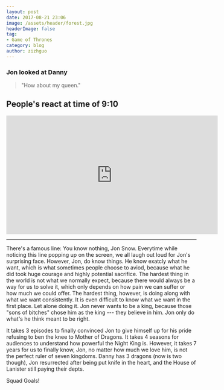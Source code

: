 ```yaml
---
layout: post
date: 2017-08-21 23:06
image: /assets/header/forest.jpg
headerImage: false
tag:
- Game of Thrones
category: blog
author: zizhguo
---
```


### Jon looked at Danny
>"How about my queen."

## People's react at time of 9:10

<iframe width="560" height="315" src="https://www.youtube.com/embed/xCYGkP9bDZI" frameborder="0" allowfullscreen></iframe>

---

There's a famous line: You know nothing, Jon Snow. Everytime while noticing this line popping up on the screen, we all laugh out loud for Jon's surprising face. However, Jon, do know things. He know exatcly what he want, which is what sometimes people choose to aviod, because what he did took huge courage and highly potential sacrifice. The hardest thing in the world is not what we normally expect, because there would always be a way for us to solve it, which only depends on how pain we can suffer or how much we could offer. The hardest thing, however, is doing along with what we want consistently. It is even difficult to know what we want in the first place. Let alone doing it. Jon never wants to be a king, because those "sons of bitches" chose him as the king --- they believe in him. Jon only do what's he think meant to be right.

It takes 3 episodes to finally convinced Jon to give himself up for his pride refusing to ben the knee to Mother of Dragons. It takes 4 seasons for audiences to understand how powerful the Night King is. However, it takes 7 years for us to finally know, Jon, no matter how much we love him, is not the perfect ruler of seven kingdoms. Danny has 3 dragons (now is two though), Jon resurrected after being put knife in the heart, and the House of Lanister still paying their depts. 

Squad Goals!

<a data-pin-do="embedPin" data-pin-width="large" href="https://www.pinterest.com/pin/456200637246573662/"></a>